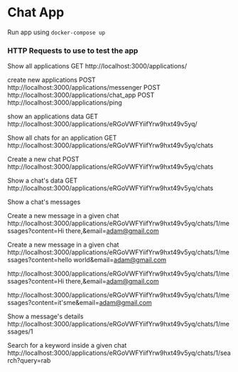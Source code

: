 # Chat App

Run app using `docker-compose up`

### HTTP Requests to use to test the app

Show all applications
GET http://localhost:3000/applications/

create new applications
POST http://localhost:3000/applications/messenger
POST http://localhost:3000/applications/chat_app
POST http://localhost:3000/applications/ping

show an applications data
GET http://localhost:3000/applications/eRGoVWFYiifYrw9hxt49v5yq/

Show all chats for an application
GET http://localhost:3000/applications/eRGoVWFYiifYrw9hxt49v5yq/chats

Create a new chat
POST http://localhost:3000/applications/eRGoVWFYiifYrw9hxt49v5yq/chats

Show a chat's data
GET http://localhost:3000/applications/eRGoVWFYiifYrw9hxt49v5yq/chats

Show a chat's messages


Create a new message in a given chat
http://localhost:3000/applications/eRGoVWFYiifYrw9hxt49v5yq/chats/1/messages?content=Hi there,&email=adam@gmail.com

Create a new message in a given chat
http://localhost:3000/applications/eRGoVWFYiifYrw9hxt49v5yq/chats/1/messages?content=hello world&email=adam@gmail.com

http://localhost:3000/applications/eRGoVWFYiifYrw9hxt49v5yq/chats/1/messages?content=Hi there,&email=adam@gmail.com

http://localhost:3000/applications/eRGoVWFYiifYrw9hxt49v5yq/chats/1/messages?content=it'sme&email=adam@gmail.com

Show a message's details
http://localhost:3000/applications/eRGoVWFYiifYrw9hxt49v5yq/chats/1/messages/1

Search for a keyword inside a given chat
http://localhost:3000/applications/eRGoVWFYiifYrw9hxt49v5yq/chats/1/search?query=rab
